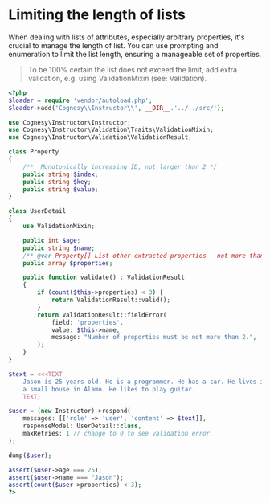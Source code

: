 # Limiting the length of lists

When dealing with lists of attributes, especially arbitrary properties, it's crucial to manage
the length of list. You can use prompting and enumeration to limit the list length, ensuring
a manageable set of properties.

> To be 100% certain the list does not exceed the limit, add extra
> validation, e.g. using ValidationMixin (see: Validation).

```php
<?php
$loader = require 'vendor/autoload.php';
$loader->add('Cognesy\\Instructor\\', __DIR__.'../../src/');

use Cognesy\Instructor\Instructor;
use Cognesy\Instructor\Validation\Traits\ValidationMixin;
use Cognesy\Instructor\Validation\ValidationResult;

class Property
{
    /**  Monotonically increasing ID, not larger than 2 */
    public string $index;
    public string $key;
    public string $value;
}

class UserDetail
{
    use ValidationMixin;

    public int $age;
    public string $name;
    /** @var Property[] List other extracted properties - not more than 2. */
    public array $properties;

    public function validate() : ValidationResult
    {
        if (count($this->properties) < 3) {
            return ValidationResult::valid();
        }
        return ValidationResult::fieldError(
            field: 'properties',
            value: $this->name,
            message: "Number of properties must be not more than 2.",
        );
    }
}

$text = <<<TEXT
    Jason is 25 years old. He is a programmer. He has a car. He lives in
    a small house in Alamo. He likes to play guitar.
    TEXT;

$user = (new Instructor)->respond(
    messages: [['role' => 'user', 'content' => $text]],
    responseModel: UserDetail::class,
    maxRetries: 1 // change to 0 to see validation error
);

dump($user);

assert($user->age === 25);
assert($user->name === "Jason");
assert(count($user->properties) < 3);
?>
```